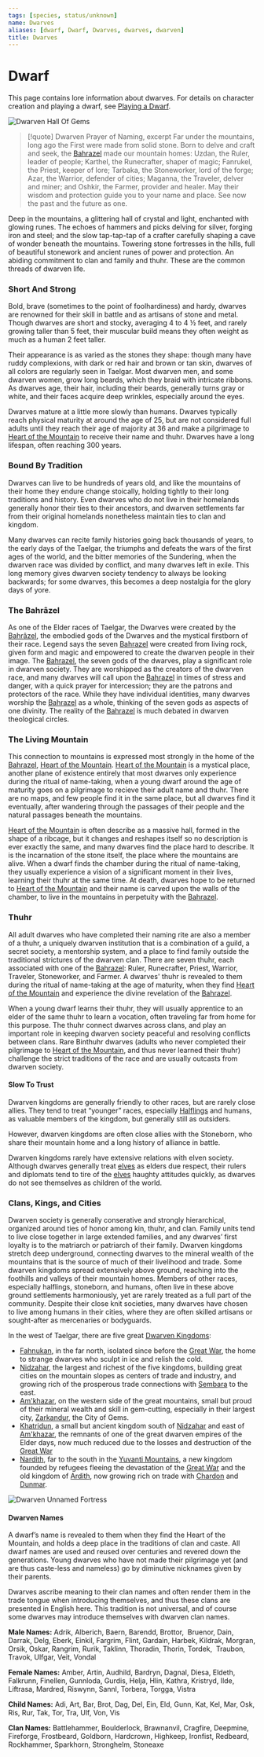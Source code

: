 ```yaml
---
tags: [species, status/unknown]
name: Dwarves
aliases: [dwarf, Dwarf, Dwarves, dwarves, dwarven]
title: Dwarves
---
```

# Dwarf

This page contains lore information about dwarves. For details on character creation and playing a dwarf, see [Playing a Dwarf](<../../../campaigns/mechanics/species/playing-a-dwarf.md>).

![Dwarven Hall Of Gems](../../../assets/dwarven-hall-of-gems.png)

> [!quote] Dwarven Prayer of Naming, excerpt
> Far under the mountains, long ago the First were made from solid stone. Born to delve and craft and seek, the [Bahrazel](<../../../cosmology/gods/embodied-gods/bahrazel.md>) made our mountain homes: Uzdan, the Ruler, leader of people; Karthel, the Runecrafter, shaper of magic; Fanrukel, the Priest, keeper of lore; Tarbaka, the Stoneworker, lord of the forge; Azar, the Warrior, defender of cities; Maganna, the Traveler, delver and miner; and Oshkir, the Farmer, provider and healer. May their wisdom and protection guide you to your name and place. See now the past and the future as one.

Deep in the mountains, a glittering hall of crystal and light, enchanted with glowing runes. The echoes of hammers and picks delving for silver, forging iron and steel; and the slow tap-tap-tap of a crafter carefully shaping a cave of wonder beneath the mountains. Towering stone fortresses in the hills, full of beautiful stonework and ancient runes of power and protection. An abiding commitment to clan and family and thuhr. These are the common threads of dwarven life. 

### Short And Strong

Bold, brave (sometimes to the point of foolhardiness) and hardy, dwarves are renowned for their skill in battle and as artisans of stone and metal. Though dwarves are short and stocky, averaging 4 to 4 ½ feet, and rarely growing taller than 5 feet, their muscular build means they often weight as much as a human 2 feet taller.

Their appearance is as varied as the stones they shape: though many have ruddy complexions, with dark or red hair and brown or tan skin, dwarves of all colors are regularly seen in Taelgar. Most dwarven men, and some dwarven women, grow long beards, which they braid with intricate ribbons. As dwarves age, their hair, including their beards, generally turns gray or white, and their faces acquire deep wrinkles, especially around the eyes.

Dwarves mature at a little more slowly than humans. Dwarves typically reach physical maturity at around the age of 25, but are not considered full adults until they reach their age of majority at 36 and make a pilgrimage to [Heart of the Mountain](<../../../cosmology/multiverse/spiritual-realms/divine-realms/heart-of-the-mountain.md>) to receive their name and thuhr. Dwarves have a long lifespan, often reaching 300 years.
### Bound By Tradition

Dwarves can live to be hundreds of years old, and like the mountains of their home they endure change stoically, holding tightly to their long traditions and history. Even dwarves who do not live in their homelands generally honor their ties to their ancestors, and dwarven settlements far from their original homelands nonetheless maintain ties to clan and kingdom.

Many dwarves can recite family histories going back thousands of years, to the early days of the Taelgar, the triumphs and defeats the wars of the first ages of the world, and the bitter memories of the Sundering, when the dwarven race was divided by conflict, and many dwarves left in exile. This long memory gives dwarven society tendency to always be looking backwards; for some dwarves, this becomes a deep nostalgia for the glory days of yore.
### The Bahrâzel

As one of the Elder races of Taelgar, the Dwarves were created by the [Bahrâzel](<../../../cosmology/gods/embodied-gods/bahrazel.md>), the embodied gods of the Dwarves and the mystical firstborn of their race. Legend says the seven [Bahrazel](<../../../cosmology/gods/embodied-gods/bahrazel.md>) were created from living rock, given form and magic and empowered to create the dwarven people in their image. The [Bahrazel](<../../../cosmology/gods/embodied-gods/bahrazel.md>), the seven gods of the dwarves, play a significant role in dwarven society. They are worshipped as the creators of the dwarven race, and many dwarves will call upon the [Bahrazel](<../../../cosmology/gods/embodied-gods/bahrazel.md>) in times of stress and danger, with a quick prayer for intercession; they are the patrons and protectors of the race. While they have individual identities, many dwarves worship the [Bahrazel](<../../../cosmology/gods/embodied-gods/bahrazel.md>) as a whole, thinking of the seven gods as aspects of one divinity. The reality of the [Bahrazel](<../../../cosmology/gods/embodied-gods/bahrazel.md>) is much debated in dwarven theological circles.

### The Living Mountain

This connection to mountains is expressed most strongly in the home of the [Bahrazel](<../../../cosmology/gods/embodied-gods/bahrazel.md>), [Heart of the Mountain](<../../../cosmology/multiverse/spiritual-realms/divine-realms/heart-of-the-mountain.md>). [Heart of the Mountain](<../../../cosmology/multiverse/spiritual-realms/divine-realms/heart-of-the-mountain.md>) is a mystical place, another plane of existence entirely that most dwarves only experience during the ritual of name-taking, when a young dwarf around the age of maturity goes on a pilgrimage to recieve their adult name and thuhr. There are no maps, and few people find it in the same place, but all dwarves find it eventually, after wandering through the passages of their people and the natural passages beneath the mountains.

[Heart of the Mountain](<../../../cosmology/multiverse/spiritual-realms/divine-realms/heart-of-the-mountain.md>) is often describe as a massive hall, formed in the shape of a ribcage, but it changes and reshapes itself so no description is ever exactly the same, and many dwarves find the place hard to describe. It is the incarnation of the stone itself, the place where the mountains are alive. When a dwarf finds the chamber during the ritual of name-taking, they usually experience a vision of a significant moment in their lives, learning their thuhr at the same time. At death, dwarves hope to be returned to [Heart of the Mountain](<../../../cosmology/multiverse/spiritual-realms/divine-realms/heart-of-the-mountain.md>) and their name is carved upon the walls of the chamber, to live in the mountains in perpetuity with the [Bahrazel](<../../../cosmology/gods/embodied-gods/bahrazel.md>).
### Thuhr

All adult dwarves who have completed their naming rite are also a member of a thuhr, a uniquely dwarven institution that is a combination of a guild, a secret society, a mentorship system, and a place to find family outside the traditional strictures of the dwarven clan. There are seven thuhr, each associated with one of the [Bahrazel](<../../../cosmology/gods/embodied-gods/bahrazel.md>): Ruler, Runecrafter, Priest, Warrior, Traveler, Stoneworker, and Farmer. A dwarves' thuhr is revealed to them during the ritual of name-taking at the age of maturity, when they find [Heart of the Mountain](<../../../cosmology/multiverse/spiritual-realms/divine-realms/heart-of-the-mountain.md>) and experience the divine revelation of the [Bahrazel](<../../../cosmology/gods/embodied-gods/bahrazel.md>).

When a young dwarf learns their thuhr, they will usually apprentice to an elder of the same thuhr to learn a vocation, often traveling far from home for this purpose. The thuhr connect dwarves across clans, and play an important role in keeping dwarven society peaceful and resolving conflicts between clans. Rare Binthuhr dwarves (adults who never completed their pilgrimage to [Heart of the Mountain](<../../../cosmology/multiverse/spiritual-realms/divine-realms/heart-of-the-mountain.md>), and thus never learned their thuhr) challenge the strict traditions of the race and are usually outcasts from dwarven society.
#### Slow To Trust

Dwarven kingdoms are generally friendly to other races, but are rarely close allies. They tend to treat “younger” races, especially [Halflings](<../halflings/halflings.md>) and humans, as valuable members of the kingdom, but generally still as outsiders.

However, dwarven kingdoms are often close allies with the Stoneborn, who share their mountain home and a long history of alliance in battle.

Dwarven kingdoms rarely have extensive relations with elven society. Although dwarves generally treat [elves](<../elves/elves.md>) as elders due respect, their rulers and diplomats tend to tire of the [elves](<../elves/elves.md>) haughty attitudes quickly, as dwarves do not see themselves as children of the world.
### Clans, Kings, and Cities

Dwarven society is generally conserative and strongly hierarchical, organized around ties of honor among kin, thuhr, and clan. Family units tend to live close together in large extended families, and any dwarves’ first loyalty is to the matriarch or patriarch of their family. Dwarven kingdoms stretch deep underground, connecting dwarves to the mineral wealth of the mountains that is the source of much of their livelihood and trade. Some dwarven kingdoms spread extensively above ground, reaching into the foothills and valleys of their mountain homes. Members of other races, especially halflings, stoneborn, and humans, often live in these above ground settlements harmoniously, yet are rarely treated as a full part of the community. Despite their close knit societies, many dwarves have chosen to live among humans in their cities, where they are often skilled artisans or sought-after as mercenaries or bodyguards.

In the west of Taelgar, there are five great [Dwarven Kingdoms](<../../../gazetteer/sentinel-range/dwarven-kingdoms/dwarven-kingdoms.md>):

- [Fahnukan](<../../../gazetteer/sentinel-range/dwarven-kingdoms/fahnukan.md>), in the far north, isolated since before the [Great War](<../../../events/1500s/great-war.md>), the home to strange dwarves who sculpt in ice and relish the cold.
- [Nidzahar](<../../../gazetteer/sentinel-range/dwarven-kingdoms/nidzahar.md>), the largest and richest of the five kingdoms, building great cities on the mountain slopes as centers of trade and industry, and growing rich of the prosperous trade connections with [Sembara](<../../../gazetteer/greater-sembara/sembara/sembara.md>) to the east.
- [Am'khazar](<../../../gazetteer/sentinel-range/dwarven-kingdoms/am-khazar.md>), on the western side of the great mountains, small but proud of their mineral wealth and skill in gem-cutting, especially in their largest city, [Zarkandur](<../../../gazetteer/sentinel-range/dwarven-kingdoms/zarkandur.md>), the City of Gems.
- [Khatridun](<../../../gazetteer/sentinel-range/dwarven-kingdoms/khatridun.md>), a small but ancient kingdom south of [Nidzahar](<../../../gazetteer/sentinel-range/dwarven-kingdoms/nidzahar.md>) and east of [Am'khazar](<../../../gazetteer/sentinel-range/dwarven-kingdoms/am-khazar.md>), the remnants of one of the great dwarven empires of the Elder days, now much reduced due to the losses and destruction of the [Great War](<../../../events/1500s/great-war.md>)
- [Nardith](<../../../gazetteer/greater-dunmar/realms/nardith/nardith.md>), far to the south in the [Yuvanti Mountains](<../../../gazetteer/greater-dunmar/yuvanti-mountains.md>), a new kingdom founded by refugees fleeing the devastation of the [Great War](<../../../events/1500s/great-war.md>) and the old kingdom of [Ardith](<../../../gazetteer/sentinel-range/dwarven-kingdoms/ardith.md>), now growing rich on trade with [Chardon](<../../../gazetteer/west-coast/chardonian-empire/chardon/chardon.md>) and [Dunmar](<../../../gazetteer/greater-dunmar/realms/dunmar/dunmar.md>).

![Dwarven Unnamed Fortress](../../../assets/dwarven-unnamed-fortress.png)



#### Dwarven Names
A dwarf’s name is revealed to them when they find the Heart of the Mountain, and holds a deep place in the traditions of clan and caste. All dwarf names are used and reused over centuries and revered down the generations. Young dwarves who have not made their pilgrimage yet (and are thus caste-less and nameless) go by diminutive nicknames given by their parents.  

Dwarves ascribe meaning to their clan names and often render them in the trade tongue when introducing themselves, and thus these clans are presented in English here. This tradition is not universal, and of course some dwarves may introduce themselves with dwarven clan names.
  
**Male Names:** Adrik, Alberich, Baern, Barendd, Brottor,  Bruenor, Dain, Darrak, Delg, Eberk, Einkil, Fargrim, Flint, Gardain, Harbek, Kildrak, Morgran, Orsik, Oskar, Rangrim, Rurik, Taklinn, Thoradin, Thorin, Tordek,  Traubon, Travok, Ulfgar, Veit, Vondal

**Female Names:** Amber, Artin, Audhild, Bardryn, Dagnal, Diesa, Eldeth, Falkrunn, Finellen, Gunnloda, Gurdis, Helja, Hlin, Kathra, Kristryd, Ilde, Liftrasa, Mardred, Riswynn, Sannl, Torbera, Torgga, Vistra

**Child Names:** Adi, Art, Bar, Brot, Dag, Del, Ein, Eld, Gunn, Kat, Kel, Mar, Osk, Ris, Rur, Tak, Tor, Tra, Ulf, Von, Vis

**Clan Names:** Battlehammer, Boulderlock, Brawnanvil, Cragfire, Deepmine, Fireforge, Frostbeard, Goldborn, Hardcrown, Highkeep, Ironfist, Redbeard, Rockhammer, Sparkhorn, Stronghelm, Stoneaxe

